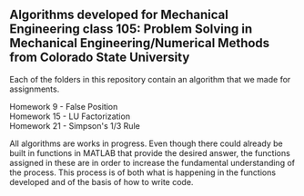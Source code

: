 ## Algorithms developed for Mechanical Engineering class 105: Problem Solving in Mechanical Engineering/Numerical Methods from Colorado State University

Each of the folders in this repository contain an algorithm that we made for assignments. 

Homework 9 - False Position    
Homework 15 - LU Factorization    
Homework 21 - Simpson's 1/3 Rule

All algorithms are works in progress. Even though there could already be built in functions in MATLAB that provide the desired answer, the functions assigned in these are in order to increase the fundamental understanding of the process. This process is of both what is happening in the functions developed and of the basis of how to write code. 


